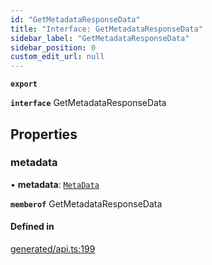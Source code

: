 ```yaml
---
id: "GetMetadataResponseData"
title: "Interface: GetMetadataResponseData"
sidebar_label: "GetMetadataResponseData"
sidebar_position: 0
custom_edit_url: null
---
```


**`export`**

**`interface`** GetMetadataResponseData

## Properties

### metadata

• **metadata**: [`MetaData`](../modules.md#metadata)

**`memberof`** GetMetadataResponseData

#### Defined in

[generated/api.ts:199](https://github.com/refinery-labs/lunasec-monorepo/blob/cbb354b/js/sdks/packages/tokenizer-sdk/src/generated/api.ts#L199)
